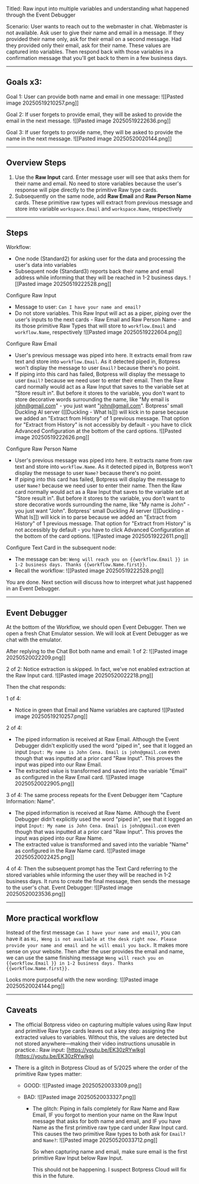 Titled: Raw input into multiple variables and understanding what happened through the Event Debugger

Scenario: User wants to reach out to the webmaster in chat. Webmaster is not available. Ask user to give their name and email in a message. If they provided their name only, ask for their email on a second message. Had they provided only their email, ask for their name. These values are captured into variables. Then respond back with those variables in a confirmation message that you'll get back to them in a few business days.

---

## Goals x3:

Goal 1: User can provide both name and email in one message:
![[Pasted image 20250519210257.png]]

Goal 2: If user forgets to provide email, they will be asked to provide the email in the next message.
![[Pasted image 20250519222636.png]]


Goal 3: If user forgets to provide name, they will be asked to provide the name in the next message.
![[Pasted image 20250520020144.png]]



---

## Overview Steps
1. Use the **Raw Input** card. Enter message user will see that asks them for their name and email. No need to store variables because the user's response will pipe directly to the primitive Raw type cards.
2. Subsequently on the same node, add **Raw Email** and **Raw Person Name** cards. These primitive raw types will extract from previous message and store into variable `workspace.Email` and `workspace.Name`, respectively

---
## Steps

Workflow:
- One node (Standard2) for asking user for the data and processing the user's data into variables
- Subsequent node (Standard3) reports back their name and email address while informing that they will be reached in 1-2 business days.
![[Pasted image 20250519222528.png]]

Configure Raw Input
- Message to user: `Can I have your name and email?`
- Do not store variables. This Raw Input will act as a piper, piping over the user's inputs to the next cards - Raw Email and Raw Person Name - and its those primitive Raw Types that will store to `workflow.Email` and `workflow.Name`, respectively
![[Pasted image 20250519222604.png]]


Configure Raw Email
- User's previous message was piped into here. It extracts email from raw text and store into `workflow.Email`. As it detected piped in, Botpress won't display the message to user `Email?` because there's no point.
- If piping into this card has failed,  Botpress will display the message to user `Email?` because we need user to enter their email. Then the Raw card normally would act as a Raw Input that saves to the variable set at "Store result in". But before it stores to the variable, you don't want to store decorative words surrounding the name, like "My email is john@gmail.com" - you just want "john@gmail.com". Botpress' small Duckling AI server ([[Duckling - What Is]]) will kick in to parse because we added an "Extract from History" of 1 previous message. That option for "Extract from History" is not accessibly by default - you have to click Advanced Configuration at the bottom of the card options.
![[Pasted image 20250519222626.png]]


Configure Raw Person Name
- User's previous message was piped into here. It extracts name from raw text and store into `workflow.Name`. As it detected piped in, Botpress won't display the message to user `Name?` because there's no point.
- If piping into this card has failed,  Botpress will display the message to user `Name?` because we need user to enter their name. Then the Raw card normally would act as a Raw Input that saves to the variable set at "Store result in". But before it stores to the variable, you don't want to store decorative words surrounding the name, like "My name is John" - you just want "John". Botpress' small Duckling AI server ([[Duckling - What Is]]) will kick in to parse because we added an "Extract from History" of 1 previous message. That option for "Extract from History" is not accessibly by default - you have to click Advanced Configuration at the bottom of the card options.
![[Pasted image 20250519222611.png]]


Configure Text Card in the subsequent node:
- The message can be: `Weng will reach you on {{workflow.Email }} in 1-2 business days. Thanks {{workflow.Name.first}}.`
- Recall the workflow:
  ![[Pasted image 20250519222528.png]]

You are done. Next section will discuss how to interpret what just happened in an Event Debugger.

---

## **Event Debugger**

At the bottom of the Workflow, we should open Event Debugger. Then we open a fresh Chat Emulator session. We will look at Event Debugger as we chat with the emulator.

After replying to the Chat Bot both name and email:
1 of 2:
![[Pasted image 20250520022209.png]]

2 of 2:
Notice extraction is skipped. In fact, we've not enabled extraction at the Raw Input card.
![[Pasted image 20250520022218.png]]


Then the chat responds:

1 of 4:
- Notice in green that Email and Name variables are captured
![[Pasted image 20250519210257.png]]


2 of 4:
- The piped information is received at Raw Email. Although the Event Debugger didn't explicitly used the word "piped in", see that it logged an input `Input: My name is John Cena. Email is john@gmail.com` even though that was inputted at a prior card "Raw Input". This proves the input was piped into our Raw Email.
- The extracted value is transformed and saved into the variable "Email" as configured in the Raw Email card.
![[Pasted image 20250520022905.png]]

3 of 4:
The same process repeats for the Event Debugger item "Capture Information: Name". 
- The piped information is received at Raw Name. Although the Event Debugger didn't explicitly used the word "piped in", see that it logged an input `Input: My name is John Cena. Email is john@gmail.com` even though that was inputted at a prior card "Raw Input". This proves the input was piped into our Raw Name.
- The extracted value is transformed and saved into the variable "Name" as configured in the Raw Name card.
![[Pasted image 20250520022425.png]]

4 of 4:
Then the subsequent prompt has the Text Card referring to the stored variables while informing the user they will be reached in 1-2 business days. It runs to create the final message, then sends the message to the user's chat. Event Debugger:
![[Pasted image 20250520023536.png]]

---

## More practical workflow

Instead of the first message `Can I have your name and email?`, you can have it as `Hi, Weng is not available at the desk right now. Please provide your name and email and he will email you back.` It makes more sense on your website. Then after the user provides the email and name, we can use the same finishing message `Weng will reach you on {{workflow.Email }} in 1-2 business days. Thanks {{workflow.Name.first}}.` 

Looks more purposeful with the new wording:
![[Pasted image 20250520024144.png]]


---

## Caveats

- The official Botpress video on capturing multiple values using Raw Input and primitive Raw type cards leaves out a key step: assigning the extracted values to variables. Without this, the values are detected but not stored anywhere—making their video instructions unusable in practice.:
  Raw input:
  [https://youtu.be/EK30zRYwlkg](https://youtu.be/EK30zRYwlkg)
- There is a glitch in Botpress Cloud as of 5/2025 where the order of the primitive Raw types matter:

	- GOOD:
	  ![[Pasted image 20250520033309.png]]
	- BAD:
	  ![[Pasted image 20250520033327.png]]

	  
		- The glitch:
		  Piping in fails completely for Raw Name and Raw Email, IF you forgot to mention your name on the Raw Input message that asks for both name and email, and IF you have Name as the first primitive raw type card under Raw Input card. This causes the two primitive Raw types to both ask for `Email?` and `Name?`:
		  ![[Pasted image 20250520033712.png]]
		  
		  So when capturing name and email, make sure email is the first primitive Raw Input below Raw Input.
		  
		  This should not be happening. I suspect Botpress Cloud will fix this in the future.